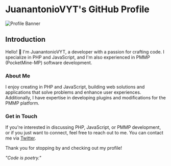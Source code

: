 # JuanantonioVYT's GitHub Profile

![Profile Banner](https://cdn.discordapp.com/attachments/974529762414448651/1146621690646908988/78661859.png)

## Introduction

Hello! 👋 I'm JuanantonioVYT, a developer with a passion for crafting code. I specialize in PHP and JavaScript, and I'm also experienced in PMMP (PocketMine-MP) software development.

### About Me

I enjoy creating in PHP and JavaScript, building web solutions and applications that solve problems and enhance user experiences. Additionally, I have expertise in developing plugins and modifications for the PMMP platform.

### Get in Touch

If you're interested in discussing PHP, JavaScript, or PMMP development, or if you just want to connect, feel free to reach out to me. You can contact me via [Twitter](https://twitter.com/Juanantonio_VYT).

Thank you for stopping by and checking out my profile!

*"Code is poetry."*
